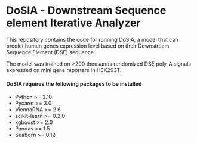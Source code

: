 # DoSIA - Downstream Sequence element Iterative Analyzer
This repository contains the code for running DoSIA, a model that can predict human genes expression level based on their Downstream Sequence Element (DSE) sequence.

The model was trained on >200 thousands randomized DSE poly-A signals expressed on mini gene reporters in HEK293T.

#### DoSIA requires the following packages to be installed
- Python >= 3.10
- Pycaret >= 3.0
- ViennaRNA >= 2.6
- scikit-learn >= 0.2.0
- xgboost >= 2.0
- Pandas >= 1.5
- Seaborn >= 0.12
